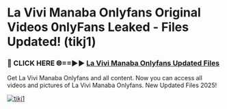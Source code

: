 # La Vivi Manaba Onlyfans Original Videos 0nlyFans Leaked - Files Updated! (tikj1)

<h3>🔴 CLICK HERE 🌐==►► <a href="https://tinyurl.com/3hn5wdd3" rel="nofollow">La Vivi Manaba Onlyfans Updated Files</a></h3>

Get La Vivi Manaba Onlyfans and all content. Now you can access all videos and pictures of La Vivi Manaba Onlyfans. New Updated Files 2025!

[![tikj1](https://i.imgur.com/4HnBqBT.gif)](https://tinyurl.com/3hn5wdd3)
